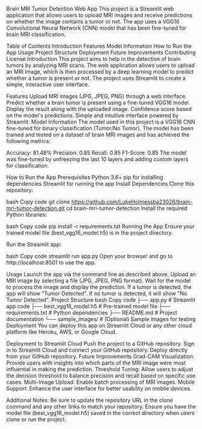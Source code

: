 Brain MRI Tumor Detection Web App
This project is a Streamlit web application that allows users to upload MRI images and receive predictions on whether the image contains a tumor or not. The app uses a VGG16 Convolutional Neural Network (CNN) model that has been fine-tuned for brain MRI classification.

Table of Contents
Introduction
Features
Model Information
How to Run the App
Usage
Project Structure
Deployment
Future Improvements
Contributing
License
Introduction
This project aims to help in the detection of brain tumors by analyzing MRI scans. The web application allows users to upload an MRI image, which is then processed by a deep learning model to predict whether a tumor is present or not. The project uses Streamlit to create a simple, interactive user interface.

Features
Upload MRI images (JPG, JPEG, PNG) through a web interface.
Predict whether a brain tumor is present using a fine-tuned VGG16 model.
Display the result along with the uploaded image.
Confidence score based on the model's predictions.
Simple and intuitive interface powered by Streamlit.
Model Information
The model used in this project is a VGG16 CNN fine-tuned for binary classification (Tumor/No Tumor). The model has been trained and tested on a dataset of brain MRI images and has achieved the following metrics:

Accuracy: 81.48%
Precision: 0.85
Recall: 0.85
F1-Score: 0.85
The model was fine-tuned by unfreezing the last 10 layers and adding custom layers for classification.

How to Run the App
Prerequisites
Python 3.6+
pip for installing dependencies
Streamlit for running the app
Install Dependencies
Clone this repository:

bash
Copy code
git clone https://github.com/LukeHolmessba23028/brain-mri-tumor-detection.git
cd brain-mri-tumor-detection
Install the required Python libraries:

bash
Copy code
pip install -r requirements.txt
Running the App
Ensure your trained model file (best_vgg16_model.h5) is in the project directory.

Run the Streamlit app:

bash
Copy code
streamlit run app.py
Open your browser and go to http://localhost:8501 to use the app.

Usage
Launch the app via the command line as described above.
Upload an MRI image by selecting a file (JPG, JPEG, PNG format).
Wait for the model to process the image and display the prediction.
If a tumor is detected, the app will show "Tumor Detected".
If no tumor is detected, it will show "No Tumor Detected".
Project Structure
bash
Copy code
├── app.py                      # Streamlit app code
├── best_vgg16_model.h5          # Pre-trained model file
├── requirements.txt             # Python dependencies
├── README.md                    # Project documentation
└── sample_images/               # (Optional) Sample images for testing
Deployment
You can deploy this app on Streamlit Cloud or any other cloud platform like Heroku, AWS, or Google Cloud.

Deployment to Streamlit Cloud
Push the project to a GitHub repository.
Sign in to Streamlit Cloud and connect your GitHub repository.
Deploy directly from your GitHub repository.
Future Improvements
Grad-CAM Visualization: Provide users with insights into which parts of the MRI image were most influential in making the prediction.
Threshold Tuning: Allow users to adjust the decision threshold to balance precision and recall based on specific use cases.
Multi-Image Upload: Enable batch processing of MRI images.
Mobile Support: Enhance the user interface for better usability on mobile devices.

Additional Notes:
Be sure to update the repository URL in the clone command and any other links to match your repository.
Ensure you have the model file (best_vgg16_model.h5) saved in the correct directory when users clone or run the project.
